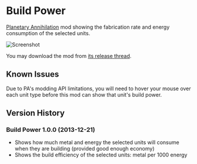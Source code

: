 
Build Power
===========

[Planetary Annihilation](http://www.uberent.com/pa/) mod showing the
fabrication rate and energy consumption of the selected units.

![Screenshot](http://i.imgur.com/LsXqkQr.png)

You may download the mod from [its release thread][releases].

[releases]: https://forums.uberent.com/threads/rel-build-power-v1-0-0-58772.54974/


Known Issues
------------

Due to PA's modding API limitations, you will need to hover your mouse over
each unit type before this mod can show that unit's build power.


Version History
---------------

### Build Power 1.0.0 (2013-12-21)

- Shows how much metal and energy the selected units will consume when they
are building (provided good enough economy)
- Shows the build efficiency of the selected units: metal per 1000 energy
